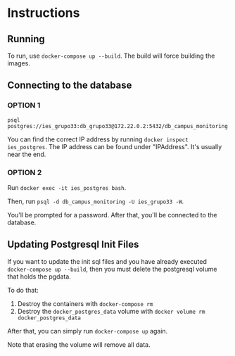# Instructions

## Running

To run, use `docker-compose up --build`. The build will force building the images.

## Connecting to the database

### OPTION 1

`psql postgres://ies_grupo33:db_grupo33@172.22.0.2:5432/db_campus_monitoring`

You can find the correct IP address by running `docker inspect ies_postgres`. The IP address can be found
under "IPAddress". It's usually near the end.

### OPTION 2

Run `docker exec -it ies_postgres bash`.

Then, run `psql -d db_campus_monitoring -U ies_grupo33 -W`.

You'll be prompted for a password. After that, you'll be connected to the database.

## Updating Postgresql Init Files

If you want to update the init sql files and you have already executed `docker-compose up --build`,
then you must delete the postgresql volume that holds the pgdata.

To do that:
1. Destroy the containers with `docker-compose rm`
2. Destroy the `docker_postgres_data` volume with `docker volume rm docker_postgres_data`

After that, you can simply run `docker-compose up` again.

Note that erasing the volume will remove all data.